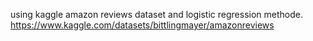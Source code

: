 using kaggle amazon reviews dataset and logistic regression methode.
 https://www.kaggle.com/datasets/bittlingmayer/amazonreviews
